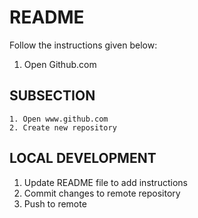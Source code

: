 # README 
Follow the instructions given below:
1. Open Github.com
## SUBSECTION
    1. Open www.github.com
    2. Create new repository

## LOCAL DEVELOPMENT
1. Update README file to add instructions
2. Commit changes to remote repository
3. Push to remote
